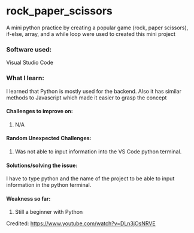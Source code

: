 # rock_paper_scissors
A mini python practice by creating a popular game (rock, paper scissors), if-else, array, and a while loop were used to created this mini project

### Software used:
 Visual Studio Code

### What I learn:
I learned that Python is mostly used for the backend. Also it has similar methods to Javascript which made it easier to grasp the concept

#### Challenges to improve on:
1. N/A

#### Random Unexpected Challenges:
1. Was not able to input information into the VS Code python terminal.

#### Solutions/solving the issue:
I have to type python and the name of the project to be able to input information in the python terminal.

#### Weakness so far:
1.	Still a beginner with Python


Credited: https://www.youtube.com/watch?v=DLn3jOsNRVE

